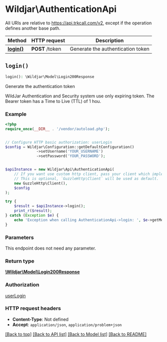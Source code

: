 # Wildjar\AuthenticationApi

All URIs are relative to https://api.trkcall.com/v2, except if the operation defines another base path.

| Method | HTTP request | Description |
| ------------- | ------------- | ------------- |
| [**login()**](AuthenticationApi.md#login) | **POST** /token | Generate the authentication token |


## `login()`

```php
login(): \Wildjar\Model\Login200Response
```

Generate the authentication token

WildJar Authentication and Security system use only expiring token.  The Bearer token has a Time to Live (TTL) of 1 hou.

### Example

```php
<?php
require_once(__DIR__ . '/vendor/autoload.php');


// Configure HTTP basic authorization: userLogin
$config = Wildjar\Configuration::getDefaultConfiguration()
              ->setUsername('YOUR_USERNAME')
              ->setPassword('YOUR_PASSWORD');


$apiInstance = new Wildjar\Api\AuthenticationApi(
    // If you want use custom http client, pass your client which implements `GuzzleHttp\ClientInterface`.
    // This is optional, `GuzzleHttp\Client` will be used as default.
    new GuzzleHttp\Client(),
    $config
);

try {
    $result = $apiInstance->login();
    print_r($result);
} catch (Exception $e) {
    echo 'Exception when calling AuthenticationApi->login: ', $e->getMessage(), PHP_EOL;
}
```

### Parameters

This endpoint does not need any parameter.

### Return type

[**\Wildjar\Model\Login200Response**](../Model/Login200Response.md)

### Authorization

[userLogin](../../README.md#userLogin)

### HTTP request headers

- **Content-Type**: Not defined
- **Accept**: `application/json`, `application/problem+json`

[[Back to top]](#) [[Back to API list]](../../README.md#endpoints)
[[Back to Model list]](../../README.md#models)
[[Back to README]](../../README.md)
